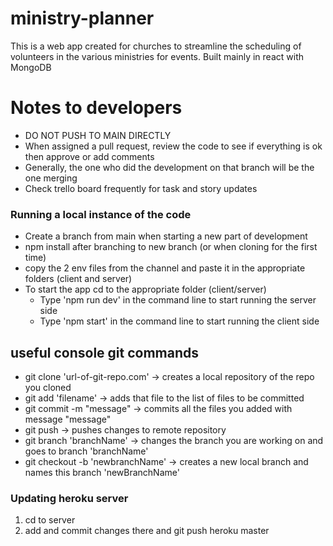 # ministry-planner
This is a web app created for churches to streamline the scheduling of volunteers in the various ministries for events. Built mainly in react with MongoDB
# Notes to developers
- DO NOT PUSH TO MAIN DIRECTLY 
- When assigned a pull request, review the code to see if everything is ok then approve or add comments 
- Generally, the one who did the development on that branch will be the one merging 
- Check trello board frequently for task and story updates
### Running a local instance of the code
- Create a branch from main when starting a new part of development
- npm install after branching to new branch (or when cloning for the first time)
- copy the 2 env files from the channel and paste it in the appropriate folders (client and server)
- To start the app cd to the appropriate folder (client/server) 
  - Type 'npm run dev' in the command line to start running the server side
  - Type 'npm start' in the command line to start running the client side

## useful console git commands
- git clone 'url-of-git-repo.com' -> creates a local repository of the repo you cloned
- git add 'filename' -> adds that file to the list of files to be committed
- git commit -m "message" -> commits all the files you added with message "message"
- git push -> pushes changes to remote repository
- git branch 'branchName' -> changes the branch you are working on and goes to branch 'branchName'
- git checkout -b 'newbranchName' -> creates a new local branch and names this branch 'newBranchName'


### Updating heroku server
1. cd to server
2. add and commit changes there and git push heroku master 
